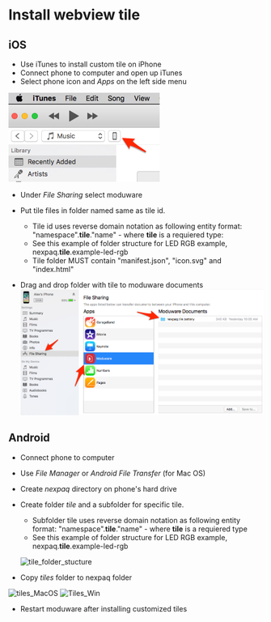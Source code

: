 # Install webview tile

## iOS
* Use iTunes to install custom tile on iPhone
* Connect phone to computer and open up iTunes 
* Select phone icon and *Apps* on the left side menu

![select_phone_itunes]

* Under *File Sharing* select moduware 
* Put tile files in folder named same as tile id. 
    * Tile id uses reverse domain notation as following entity format: "namespace".**tile**."name" - where **tile** is a requiered type: 
    * See this example of folder structure for LED RGB example, nexpaq.**tile**.example-led-rgb
    * Tile folder MUST contain "manifest.json", "icon.svg" and "index.html"
    
* Drag and drop folder with tile to moduware documents
![itunes_drag_and_drop]

## Android

* Connect phone to computer
* Use *File Manager* or *Android File Transfer* (for Mac OS)
* Create *nexpaq* directory on phone's hard drive
* Create folder *tile* and a subfolder for specific tile. 
    * Subfolder tile uses reverse domain notation as following entity format: "namespace".**tile**."name" - where **tile** is a requiered type   
    * See this example of folder structure for LED RGB example, nexpaq.**tile**.example-led-rgb
    
    ![tile_folder_stucture]
    
* Copy *tiles* folder to nexpaq folder

![tiles_MacOS]
![Tiles_Win]

* Restart moduware after installing customized tiles 

[tiles_MacOS]:https://github.com/nexpaq/webview-tile-template/blob/master/images/tiles_MacOS.JPG
[Tiles_Win]:https://github.com/nexpaq/webview-tile-template/blob/master/images/Tiles_Win.JPG
[tile_folder_stucture]:https://github.com/nexpaq/webview-tile-template/blob/master/images/tile_folder_stucture.jpg
[select_phone_itunes]:images/select_phone_in_itunes.png
[itunes_drag_and_drop]:images/itunes_drag_and_drop.png
